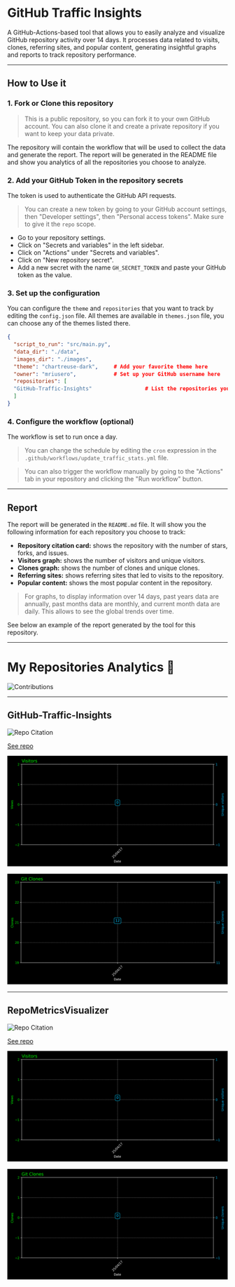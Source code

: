
# GitHub Traffic Insights
A GitHub-Actions-based tool that allows you to easily analyze and visualize GitHub repository activity over 14 days. It processes data related to visits, clones, referring sites, and popular content, generating insightful graphs and reports to track repository performance.

---
## How to Use it

### 1. Fork or Clone this repository
> This is a public repository, so you can fork it to your own GitHub account.
> You can also clone it and create a private repository if you want to keep your data private.

The repository will contain the workflow that will be used to collect the data and generate the report.
The report will be generated in the README file and show you analytics of all the repositories you choose to analyze.

### 2. Add your GitHub Token in the repository secrets
The token is used to authenticate the GitHub API requests.
> You can create a new token by going to your GitHub account settings, then "Developer settings", then "Personal access tokens". Make sure to give it the `repo` scope.

- Go to your repository settings.
- Click on "Secrets and variables" in the left sidebar.
- Click on "Actions" under "Secrets and variables".
- Click on "New repository secret".
- Add a new secret with the name `GH_SECRET_TOKEN` and paste your GitHub token as the value.

### 3. Set up the configuration
You can configure the `theme` and `repositories` that you want to track by editing the `config.json` file. 
All themes are available in `themes.json` file, you can choose any of the themes listed there.

```json
{
  "script_to_run": "src/main.py",
  "data_dir": "./data",
  "images_dir": "./images",
  "theme": "chartreuse-dark",     # Add your favorite theme here
  "owner": "mriusero",            # Set up your GitHub username here
  "repositories": [
  "GitHub-Traffic-Insights"                 # List the repositories you want to track here
  ]
}
```

### 4. Configure the workflow (optional)
The workflow is set to run once a day. 
> You can change the schedule by editing the `cron` expression in the `.github/workflows/update_traffic_stats.yml` file.  

> You can also trigger the workflow manually by going to the "Actions" tab in your repository and clicking the "Run workflow" button.

---
## Report
The report will be generated in the `README.md` file. It will show you the following information for each repository you choose to track:
- **Repository citation card:** shows the repository with the number of stars, forks, and issues.
- **Visitors graph:** shows the number of visitors and unique visitors.
- **Clones graph:** shows the number of clones and unique clones.
- **Referring sites:** shows referring sites that led to visits to the repository.
- **Popular content:** shows the most popular content in the repository.

> For graphs, to display information over 14 days, past years data are annually, past months data are monthly, and current month data are daily. This allows to see the global trends over time.

See below an example of the report generated by the tool for this repository.

---
# My Repositories Analytics 👾

![Contributions](https://github-profile-summary-cards.vercel.app/api/cards/profile-details?username=mriusero&theme=chartreuse-dark)

---
## GitHub-Traffic-Insights

<img src="https://github-readme-stats.vercel.app/api/pin/?username=mriusero&repo=GitHub-Traffic-Insights&theme=chartreuse-dark" alt="Repo Citation">

[See repo](https://github.com/mriusero/GitHub-Traffic-Insights)

![Viewers Graph](images/GitHub-Traffic-Insights/visitors_graph.png)

![Clones Graph](images/GitHub-Traffic-Insights/clones_graph.png)

---
## RepoMetricsVisualizer

<img src="https://github-readme-stats.vercel.app/api/pin/?username=mriusero&repo=RepoMetricsVisualizer&theme=chartreuse-dark" alt="Repo Citation">

[See repo](https://github.com/mriusero/RepoMetricsVisualizer)

![Viewers Graph](images/RepoMetricsVisualizer/visitors_graph.png)

![Clones Graph](images/RepoMetricsVisualizer/clones_graph.png)
